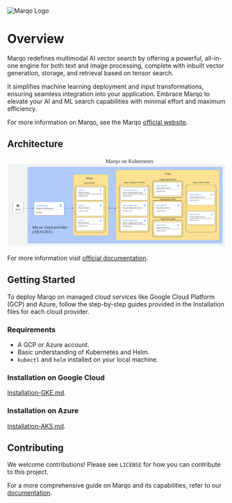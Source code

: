 ![Marqo Logo](resources/marqo.png)

# Overview

Marqo redefines multimodal AI vector search by offering a powerful, all-in-one engine for both text and image processing, complete with inbuilt vector generation, storage, and retrieval based on tensor search.

It simplifies machine learning deployment and input transformations, ensuring seamless integration into your application. Embrace Marqo to elevate your AI and ML search capabilities with minimal effort and maximum efficiency.

For more information on Marqo, see the Marqo [official website](https://www.marqo.ai/).


## Architecture

![Architecture](resources/architecture.png)

For more information visit [official documentation](https://docs.marqo.ai/).


## Getting Started

To deploy Marqo on managed cloud services like Google Cloud Platform (GCP) and Azure, follow the step-by-step guides provided in the Installation files for each cloud provider.

### Requirements

- A GCP or Azure account.
- Basic understanding of Kubernetes and Helm.
- `kubectl` and `helm` installed on your local machine.

### Installation on Google Cloud

[Installation-GKE.md](GKE/Installation-GKE.md).

### Installation on Azure

[Installation-AKS.md](AKS/Installation-AKS.md).


## Contributing

We welcome contributions! Please see `LICENSE` for how you can contribute to this project.

For a more comprehensive guide on Marqo and its capabilities, refer to our [documentation](https://docs.marqo.ai/).


